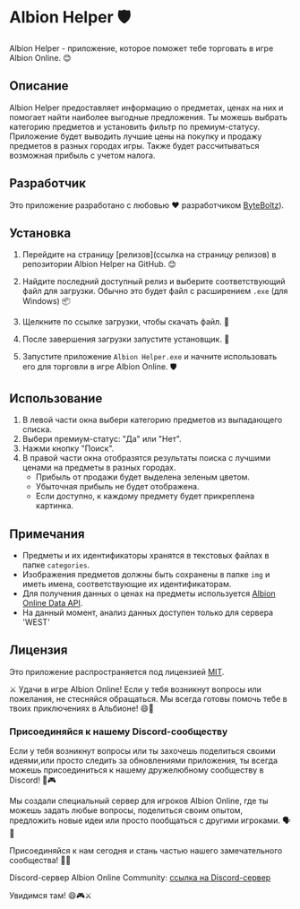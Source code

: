 # Albion Helper 🛡️

Albion Helper - приложение, которое поможет тебе торговать в игре Albion Online. 😊

## Описание
Albion Helper предоставляет информацию о предметах, ценах на них и помогает найти наиболее выгодные предложения. Ты можешь выбрать категорию предметов и установить фильтр по премиум-статусу. Приложение будет выводить лучшие цены на покупку и продажу предметов в разных городах игры. Также будет рассчитываться возможная прибыль с учетом налога.

## Разработчик
Это приложение разработано с любовью ❤️ разработчиком [ByteBoltz](https://github.com/K1tosh1)).

## Установка
1. Перейдите на страницу [релизов](ссылка на страницу релизов) в репозитории Albion Helper на GitHub. 😊

2. Найдите последний доступный релиз и выберите соответствующий файл для загрузки. Обычно это будет файл с расширением `.exe` (для Windows) 📦

3. Щелкните по ссылке загрузки, чтобы скачать файл. 💾

4. После завершения загрузки запустите установщик. 📂

5. Запустите приложение `Albion Helper.exe` и начните использовать его для торговли в игре Albion Online. 🛡️


## Использование
1. В левой части окна выбери категорию предметов из выпадающего списка. 
2. Выбери премиум-статус: "Да" или "Нет".
3. Нажми кнопку "Поиск".
4. В правой части окна отобразятся результаты поиска с лучшими ценами на предметы в разных городах.
   - Прибыль от продажи будет выделена зеленым цветом.
   - Убыточная прибыль не будет отображена.
   - Если доступно, к каждому предмету будет прикреплена картинка.

## Примечания
- Предметы и их идентификаторы хранятся в текстовых файлах в папке `categories`.
- Изображения предметов должны быть сохранены в папке `img` и иметь имена, соответствующие их идентификаторам.
- Для получения данных о ценах на предметы используется [Albion Online Data API](https://www.albion-online-data.com).
- На данный момент, анализ данных доступен только для сервера 'WEST'

## Лицензия
Это приложение распространяется под лицензией [MIT](LICENSE).

⚔️ Удачи в игре Albion Online! Если у тебя возникнут вопросы или пожелания, не стесняйся обращаться. Мы всегда готовы помочь тебе в твоих приключениях в Альбионе! 😄🌟

### Присоединяйся к нашему Discord-сообществу
Если у тебя возникнут вопросы или ты захочешь поделиться своими идеями,или просто следить за обновлениями приложения, ты всегда можешь присоединиться к нашему дружелюбному сообществу в Discord! 🎉🎮

Мы создали специальный сервер для игроков Albion Online, где ты можешь задать любые вопросы, поделиться своим опытом, предложить новые идеи или просто пообщаться с другими игроками. 🗣️💬

Присоединяйся к нам сегодня и стань частью нашего замечательного сообщества! 👥💪

Discord-сервер Albion Online Community:
[ссылка на Discord-сервер](https://discord.gg/6jXY32B9VR)

Увидимся там! 😄🎮⚔️
